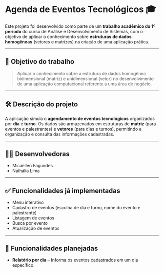 # Agenda de Eventos Tecnológicos 🎓

Este projeto foi desenvolvido como parte de um **trabalho acadêmico do 1º período** do curso de Análise e Desenvolvimento de Sistemas, com o objetivo de aplicar o conhecimento sobre **estruturas de dados homogêneas** (vetores e matrizes) na criação de uma aplicação prática.

---

## 🎯 Objetivo do trabalho

> Aplicar o conhecimento sobre a estrutura de dados homogênea bidimensional (matriz) e unidimensional (vetor) no desenvolvimento de uma aplicação computacional referente a uma área de negócio.

---

## 🛠️ Descrição do projeto

A aplicação simula o **agendamento de eventos tecnológicos** organizados por **dia** e **turno**. Os dados são armazenados em estruturas de **matriz** (para eventos e palestrantes) e **vetores** (para dias e turnos), permitindo a organização e consulta das informações cadastradas.

---

## 👩‍💻 Desenvolvedoras

- Micaellen Fagundes  
- Nathália Lima

---

## ✅ Funcionalidades já implementadas

- Menu interativo
- Cadastro de eventos (escolha de dia e turno, nome do evento e palestrante)
- Listagem de eventos
- Busca por evento
- Atualização de eventos

---

## 🧩 Funcionalidades planejadas

- **Relatório por dia** – Informa os eventos cadastrados em um dia específico.

